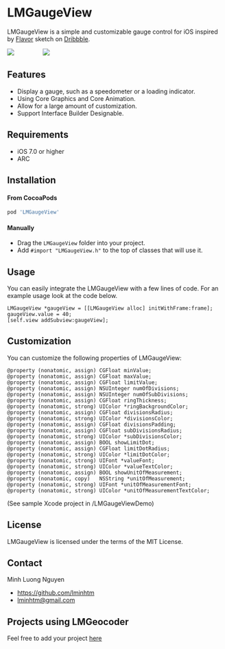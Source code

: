 LMGaugeView
==============
LMGaugeView is a simple and customizable gauge control for iOS inspired by [Flavor](https://dribbble.com/flavor) sketch on [Dribbble](https://dribbble.com/shots/1217274-Speedometer-Day-Night-Mode).

<img src="https://raw.github.com/lminhtm/LMGaugeView/master/Screenshots/screenshot1.png"/>
&nbsp;&nbsp;&nbsp;&nbsp;&nbsp;&nbsp;&nbsp;&nbsp;&nbsp;&nbsp;&nbsp;&nbsp;&nbsp;&nbsp;&nbsp;
<img src="https://raw.github.com/lminhtm/LMGaugeView/master/Screenshots/screenshot3.gif"/>

## Features
* Display a gauge, such as a speedometer or a loading indicator.
* Using Core Graphics and Core Animation.
* Allow for a large amount of customization.
* Support Interface Builder Designable.

## Requirements
* iOS 7.0 or higher 
* ARC

## Installation
#### From CocoaPods
```ruby
pod 'LMGaugeView'
```
#### Manually
* Drag the `LMGaugeView` folder into your project.
* Add `#import "LMGaugeView.h"` to the top of classes that will use it.

## Usage
You can easily integrate the LMGaugeView with a few lines of code. For an example usage look at the code below.
```ObjC
LMGaugeView *gaugeView = [[LMGaugeView alloc] initWithFrame:frame];
gaugeView.value = 40;
[self.view addSubview:gaugeView];
```

## Customization
You can customize the following properties of LMGaugeView:
```ObjC
@property (nonatomic, assign) CGFloat minValue;
@property (nonatomic, assign) CGFloat maxValue;
@property (nonatomic, assign) CGFloat limitValue;
@property (nonatomic, assign) NSUInteger numOfDivisions;
@property (nonatomic, assign) NSUInteger numOfSubDivisions;
@property (nonatomic, assign) CGFloat ringThickness;
@property (nonatomic, strong) UIColor *ringBackgroundColor;
@property (nonatomic, assign) CGFloat divisionsRadius;
@property (nonatomic, strong) UIColor *divisionsColor;
@property (nonatomic, assign) CGFloat divisionsPadding;
@property (nonatomic, assign) CGFloat subDivisionsRadius;
@property (nonatomic, strong) UIColor *subDivisionsColor;
@property (nonatomic, assign) BOOL showLimitDot;
@property (nonatomic, assign) CGFloat limitDotRadius;
@property (nonatomic, strong) UIColor *limitDotColor;
@property (nonatomic, strong) UIFont *valueFont;
@property (nonatomic, strong) UIColor *valueTextColor;
@property (nonatomic, assign) BOOL showUnitOfMeasurement;
@property (nonatomic, copy)   NSString *unitOfMeasurement;
@property (nonatomic, strong) UIFont *unitOfMeasurementFont;
@property (nonatomic, strong) UIColor *unitOfMeasurementTextColor;
```
(See sample Xcode project in /LMGaugeViewDemo)

## License
LMGaugeView is licensed under the terms of the MIT License.

## Contact
Minh Luong Nguyen
* https://github.com/lminhtm
* lminhtm@gmail.com

## Projects using LMGeocoder
Feel free to add your project [here](https://github.com/lminhtm/LMGaugeView/wiki/Projects-using-LMGaugeView)
